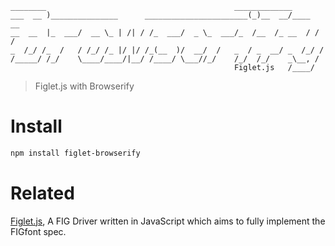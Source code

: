 ```
________                                          _____________        
___  __ )_______________      _______________________(_)__  __/____  __
__  __  |_  ___/  __ \_ | /| / /_  ___/  _ \_  ___/_  /__  /_ __  / / /
_  /_/ /_  /   / /_/ /_ |/ |/ /_(__  )/  __/  /   _  / _  __/ _  /_/ /
/_____/ /_/    \____/____/|__/ /____/ \___//_/    /_/  /_/    _\__, /  
                                                  Figlet.js   /____/   
```
> Figlet.js with Browserify

# Install

```bash
npm install figlet-browserify
```

# Related

[Figlet.js](https://github.com/patorjk/figlet.js), A FIG Driver written in JavaScript which aims to fully implement the FIGfont spec.
